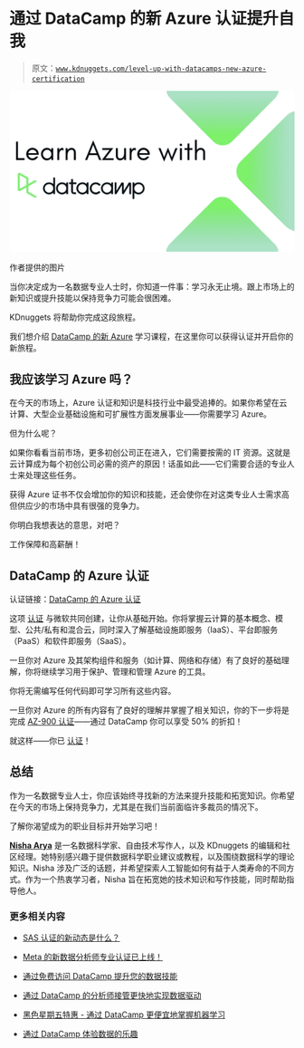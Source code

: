 # 通过 DataCamp 的新 Azure 认证提升自我

> 原文：[`www.kdnuggets.com/level-up-with-datacamps-new-azure-certification`](https://www.kdnuggets.com/level-up-with-datacamps-new-azure-certification)

![与 DataCamp 一起的 Azure](img/3df61ab178b5a5856442f53988af8808.png)

作者提供的图片

当你决定成为一名数据专业人士时，你知道一件事：学习永无止境。跟上市场上的新知识或提升技能以保持竞争力可能会很困难。

KDnuggets 将帮助你完成这段旅程。

我们想介绍 [DataCamp 的新 Azure](http://datacamp.pxf.io/q4jAdq) 学习课程，在这里你可以获得认证并开启你的新旅程。

## 我应该学习 Azure 吗？

在今天的市场上，Azure 认证和知识是科技行业中最受追捧的。如果你希望在云计算、大型企业基础设施和可扩展性方面发展事业——你需要学习 Azure。

但为什么呢？

如果你看看当前市场，更多初创公司正在进入，它们需要按需的 IT 资源。这就是云计算成为每个初创公司必需的资产的原因！话虽如此——它们需要合适的专业人士来处理这些任务。

获得 Azure 证书不仅会增加你的知识和技能，还会使你在对这类专业人士需求高但供应少的市场中具有很强的竞争力。

你明白我想表达的意思，对吧？

工作保障和高薪酬！

## DataCamp 的 Azure 认证

认证链接：[DataCamp 的 Azure 认证](http://datacamp.pxf.io/q4jAdq)

这项 [认证](http://datacamp.pxf.io/q4jAdq) 与微软共同创建，让你从基础开始。你将掌握云计算的基本概念、模型、公共/私有和混合云，同时深入了解基础设施即服务（IaaS）、平台即服务（PaaS）和软件即服务（SaaS）。

一旦你对 Azure 及其架构组件和服务（如计算、网络和存储）有了良好的基础理解，你将继续学习用于保护、管理和管理 Azure 的工具。

你将无需编写任何代码即可学习所有这些内容。

一旦你对 Azure 的所有内容有了良好的理解并掌握了相关知识，你的下一步将是完成 [AZ-900 认证](http://datacamp.pxf.io/q4jAdq)——通过 DataCamp 你可以享受 50% 的折扣！

就这样——你已 [认证](http://datacamp.pxf.io/q4jAdq)！

## 总结

作为一名数据专业人士，你应该始终寻找新的方法来提升技能和拓宽知识。你希望在今天的市场上保持竞争力，尤其是在我们当前面临许多裁员的情况下。

了解你渴望成为的职业目标并开始学习吧！

[](https://www.linkedin.com/in/nisha-arya-ahmed/)****[Nisha Arya](https://www.linkedin.com/in/nisha-arya-ahmed/)**** 是一名数据科学家、自由技术写作人，以及 KDnuggets 的编辑和社区经理。她特别感兴趣于提供数据科学职业建议或教程，以及围绕数据科学的理论知识。Nisha 涉及广泛的话题，并希望探索人工智能如何有益于人类寿命的不同方式。作为一个热衷学习者，Nisha 旨在拓宽她的技术知识和写作技能，同时帮助指导他人。

### 更多相关内容

+   [SAS 认证的新动态是什么？](https://www.kdnuggets.com/2023/03/sas-whats-new-sas-certification.html)

+   [Meta 的新数据分析师专业认证已上线！](https://www.kdnuggets.com/metas-new-data-analyst-professional-certification-has-dropped)

+   [通过免费访问 DataCamp 提升您的数据技能](https://www.kdnuggets.com/2022/07/datacamp-hone-data-skills-free-access-datacamp.html)

+   [通过 DataCamp 的分析师接管更快地实现数据驱动](https://www.kdnuggets.com/2022/10/datacamp-data-driven-faster-analyst-takeover.html)

+   [黑色星期五特惠 - 通过 DataCamp 更便宜地掌握机器学习](https://www.kdnuggets.com/2022/11/datacamp-black-friday-deal-master-machine-learning-less-datacamp.html)

+   [通过 DataCamp 体验数据的乐趣](https://www.kdnuggets.com/2022/12/datacamp-experience-joy-data-datacamp.html)
